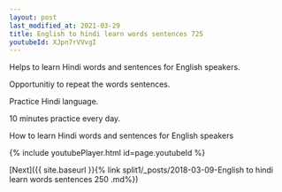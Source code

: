```yaml
---
layout: post
last_modified_at: 2021-03-29
title: English to hindi learn words sentences 725 
youtubeId: XJpn7rVVvgI
---
```

 
 
Helps to learn Hindi words and sentences for English speakers.

Opportunitiy to repeat the words sentences. 

Practice Hindi language. 
 
10 minutes practice every day. 
 
How to learn Hindi words and sentences for English speakers 
 
{% include youtubePlayer.html id=page.youtubeId %}
 
 
[Next]({{ site.baseurl }}{% link  split1/_posts/2018-03-09-English to hindi learn words sentences 250 .md%})
 
